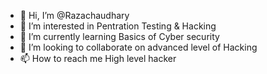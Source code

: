 - 👋 Hi, I’m @Razachaudhary
- 👀 I’m interested in Pentration Testing & Hacking
- 🌱 I’m currently learning Basics of Cyber security
- 💞️ I’m looking to collaborate on advanced level of Hacking
- 📫 How to reach me High level hacker

<!---
Razachaudhary/Razachaudhary is a ✨ special ✨ repository because its `README.md` (this file) appears on your GitHub profile.
You can click the Preview link to take a look at your changes.
--->
